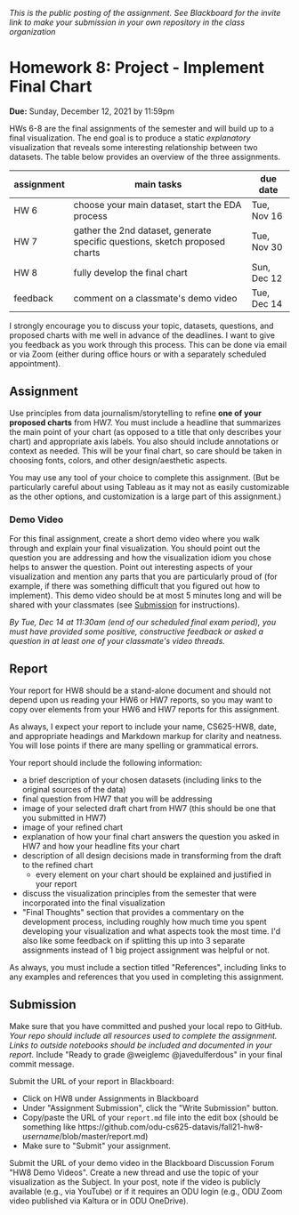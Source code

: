 *This is the public posting of the assignment. See Blackboard for the invite link to make your submission in your own repository in the class organization*

# Homework 8: Project - Implement Final Chart

**Due:** Sunday, December 12, 2021 by 11:59pm

HWs 6-8 are the final assignments of the semester and will build up to a final visualization.  The end goal is to produce a static *explanatory* visualization that reveals some interesting relationship between two datasets. The table below provides an overview of the three assignments.

|assignment|main tasks|due date|
|---|---|---|
|HW 6|choose your main dataset, start the EDA process|Tue, Nov 16|
|HW 7|gather the 2nd dataset, generate specific questions, sketch proposed charts|Tue, Nov 30|
|HW 8|fully develop the final chart|Sun, Dec 12|
|feedback|comment on a classmate's demo video|Tue, Dec 14|

I strongly encourage you to discuss your topic, datasets, questions, and proposed charts with me well in advance of the deadlines. I want to give you feedback as you work through this process. This can be done via email or via Zoom (either during office hours or with a separately scheduled appointment).

## Assignment

Use principles from data journalism/storytelling to refine **one of your proposed charts** from HW7.  You must include a headline that summarizes the main point of your chart (as opposed to a title that only describes your chart) and appropriate axis labels. You also should include annotations or context as needed.  This will be your final chart, so care should be taken in choosing fonts, colors, and other design/aesthetic aspects.

You may use any tool of your choice to complete this assignment. (But be particularly careful about using Tableau as it may not as easily customizable as the other options, and customization is a large part of this assignment.)

### Demo Video

For this final assignment, create a short demo video where you walk through and explain your final visualization. You should point out the question you are addressing and how the visualization idiom you chose helps to answer the question.  Point out interesting aspects of your visualization and mention any parts that you are particularly proud of (for example, if there was something difficult that you figured out how to implement).  This demo video should be at most 5 minutes long and will be shared with your classmates (see [Submission](#submission) for instructions).

*By Tue, Dec 14 at 11:30am (end of our scheduled final exam period), you must have provided some positive, constructive feedback or asked a question in at least one of your classmate's video threads.*

## Report

Your report for HW8 should be a stand-alone document and should not depend upon us reading your HW6 or HW7 reports, so you may want to copy over elements from your HW6 and HW7 reports for this assignment.

As always, I expect your report to include your name, CS625-HW8, date, and appropriate headings and Markdown markup for clarity and neatness. You will lose points if there are many spelling or grammatical errors. 

Your report should include the following information:
* a brief description of your chosen datasets  (including links to the original sources of the data)
* final question from HW7 that you will be addressing
* image of your selected draft chart from HW7 (this should be one that you submitted in HW7)
* image of your refined chart
* explanation of how your final chart answers the question you asked in HW7 and how your headline fits your chart
* description of all design decisions made in transforming from the draft to the refined chart 
    * every element on your chart should be explained and justified in your report
* discuss the visualization principles from the semester that were incorporated into the final visualization
* "Final Thoughts" section that provides a commentary on the development process, including roughly how much time you spent developing your visualization and what aspects took the most time. I'd also like some feedback on if splitting this up into 3 separate assignments instead of 1 big project assignment was helpful or not.

As always, you must include a section titled "References", including links to any examples and references that you used in completing this assignment.

## Submission
Make sure that you have committed and pushed your local repo to GitHub.   *Your repo should include all resources used to complete the assignment.  Links to outside notebooks should be included and documented in your report.* Include "Ready to grade @weiglemc @javedulferdous" in your final commit message. 

Submit the URL of your report in Blackboard:
* Click on HW8 under Assignments in Blackboard
* Under "Assignment Submission", click the "Write Submission" button.
* Copy/paste the URL of your `report.md` file into the edit box (should be something like https<nolink>://github.com/odu-cs625-datavis/fall21-hw8-*username*/blob/master/report.md)
* Make sure to "Submit" your assignment.

 Submit the URL of your demo video in the Blackboard Discussion Forum "HW8 Demo Videos".  Create a new thread and use the topic of your visualization as the Subject.  In your post, note if the video is publicly available (e.g., via YouTube) or if it requires an ODU login (e.g., ODU Zoom video published via Kaltura or in ODU OneDrive).
